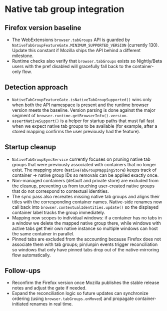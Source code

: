 # Native tab group integration

## Firefox version baseline
- The WebExtensions `browser.tabGroups` API is guarded by `NativeTabGroupFeatureGate.MINIMUM_SUPPORTED_VERSION` (currently 130). Update this constant if Mozilla ships the API behind a different milestone.
- Runtime checks also verify that `browser.tabGroups` exists so Nightly/Beta users with the pref disabled will gracefully fall back to the container-only flow.

## Detection approach
- `NativeTabGroupFeatureGate.isNativeTabGroupSupported()` wins only when both the API namespace is present and the runtime browser version meets the baseline. Version parsing is done against the major segment of `browser.runtime.getBrowserInfo().version`.
- `assertNativeSupport()` is a helper for startup paths that must fail fast when we expect native tab groups to be available (for example, after a stored mapping confirms the user previously had the feature).

## Startup cleanup
- `NativeTabGroupSyncService` currently focuses on pruning native tab groups that were previously associated with containers that no longer exist. The mapping store (`NativeTabGroupMappingStore`) keeps track of container → native group IDs so removals can be applied exactly once.
- Non-managed containers (default and private store) are excluded from the cleanup, preventing us from touching user-created native groups that do not correspond to contextual identities.
- The sync pass also recreates missing native tab groups and aligns their titles with the corresponding container names. Native-side renames now call back into `browser.contextualIdentities.update()` so the displayed container label tracks the group immediately.
- Mapping now scopes to individual windows: if a container has no tabs in a window we delete the mapped native group there, while windows with active tabs get their own native instance so multiple windows can host the same container in parallel.
- Pinned tabs are excluded from the accounting because Firefox does not associate them with tab groups; pin/unpin events trigger reconciliation so windows that only have pinned tabs drop out of the native-mirroring flow automatically.

## Follow-ups
- Reconfirm the Firefox version once Mozilla publishes the stable release notes and adjust the gate if needed.
- Expand the reconciliation logic so future updates can synchronize ordering (using `browser.tabGroups.onMoved`) and propagate container-initiated renames in real time.
